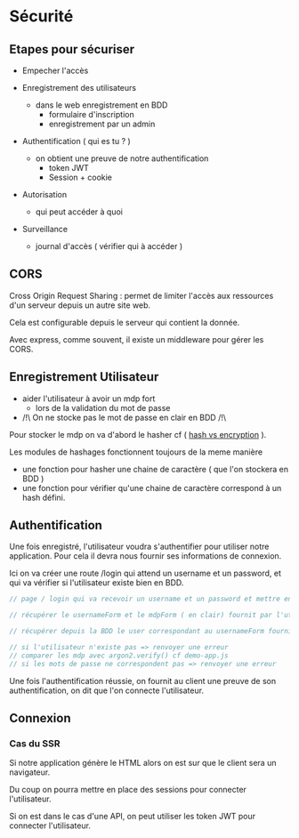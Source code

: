 # Sécurité

## Etapes pour sécuriser

- Empecher l'accès
- Enregistrement des utilisateurs
  - dans le web enregistrement en BDD
    - formulaire d'inscription
    - enregistrement par un admin
- Authentification ( qui es tu ? )
  - on obtient une preuve de notre authentification
    - token JWT
    - Session + cookie
- Autorisation
  - qui peut accéder à quoi

- Surveillance
  - journal d'accès ( vérifier qui à accéder )

## CORS

Cross Origin Request Sharing : permet de limiter l'accès aux ressources d'un serveur depuis un autre site web.

Cela est configurable depuis le serveur qui contient la donnée.

Avec express, comme souvent, il existe un middleware pour gérer les CORS.

## Enregistrement Utilisateur

- aider l'utilisateur à avoir un mdp fort
  - lors de la validation du mot de passe
- /!\ On ne stocke pas le mot de passe en clair en BDD /!\

Pour stocker le mdp on va d'abord le hasher cf ( [hash vs encryption](https://www.pingidentity.com/fr/resources/blog/post/encryption-vs-hashing-vs-salting.html) ).

Les modules de hashages fonctionnent toujours de la meme manière

- une fonction pour hasher une chaine de caractère ( que l'on stockera en BDD )
- une fonction pour vérifier qu'une chaine de caractère correspond à un hash défini.

## Authentification

Une fois enregistré, l'utilisateur voudra s'authentifier pour utiliser notre application.
Pour cela il devra nous fournir ses informations de connexion.

Ici on va créer une route /login qui attend un username et un password, et qui va vérifier si l'utilisateur existe bien en BDD.

```js
// page / login qui va recevoir un username et un password et mettre en place la logique suivante

// récupérer le usernameForm et le mdpForm ( en clair) fournit par l'utilisateur

// récupérer depuis la BDD le user correspondant au usernameForm fourni

// si l'utilisateur n'existe pas => renvoyer une erreur
// comparer les mdp avec argon2.verify() cf demo-app.js
// si les mots de passe ne correspondent pas => renvoyer une erreur
```

Une fois l'authentification réussie, on fournit au client une preuve de son authentification, on dit que l'on connecte l'utilisateur.

## Connexion

### Cas du SSR

Si notre application génère le HTML alors on est sur que le client sera un navigateur.

Du coup on pourra mettre en place des sessions pour connecter l'utilisateur.

Si on est dans le cas d'une API, on peut utiliser les token JWT pour connecter l'utilisateur.
